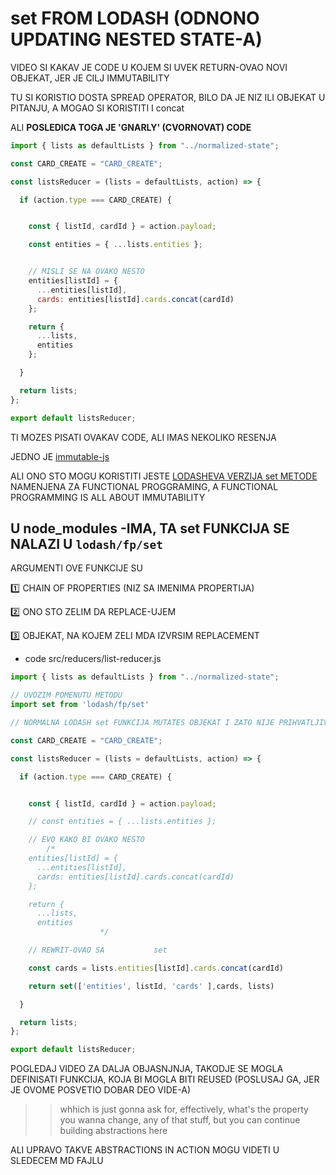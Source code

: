 # set FROM LODASH (ODNONO UPDATING NESTED STATE-A)

VIDEO SI KAKAV JE CODE U KOJEM SI UVEK RETURN-OVAO NOVI OBJEKAT, JER JE CILJ IMMUTABILITY

TU SI KORISTIO DOSTA SPREAD OPERATOR, BILO DA JE NIZ ILI OBJEKAT U PITANJU, A MOGAO SI KORISTITI I concat

ALI **POSLEDICA TOGA JE 'GNARLY' (CVORNOVAT) CODE**

```javascript
import { lists as defaultLists } from "../normalized-state";

const CARD_CREATE = "CARD_CREATE";

const listsReducer = (lists = defaultLists, action) => {

  if (action.type === CARD_CREATE) {


    const { listId, cardId } = action.payload;

    const entities = { ...lists.entities };


    // MISLI SE NA OVAKO NESTO
    entities[listId] = {
      ...entities[listId], 
      cards: entities[listId].cards.concat(cardId)
    };

    return {
      ...lists,
      entities
    };

  }

  return lists;
};

export default listsReducer;
```

TI MOZES PISATI OVAKAV CODE, ALI IMAS NEKOLIKO RESENJA

JEDNO JE [immutable-js](https://immutable-js.github.io/immutable-js/docs/#/)

ALI ONO STO MOGU KORISTITI JESTE [LODASHEVA VERZIJA set METODE]() NAMENJENA ZA FUNCTIONAL PROGGRAMING, A FUNCTIONAL PROGRAMMING IS ALL ABOUT IMMUTABILITY

## U node_modules -IMA, TA set FUNKCIJA SE NALAZI U `lodash/fp/set` 

ARGUMENTI OVE FUNKCIJE SU

:one: CHAIN OF PROPERTIES (NIZ SA IMENIMA PROPERTIJA)

:two: ONO STO ZELIM DA REPLACE-UJEM

:three: OBJEKAT, NA KOJEM ZELI MDA IZVRSIM REPLACEMENT

- code src/reducers/list-reducer.js

```javascript
import { lists as defaultLists } from "../normalized-state";

// UVOZIM POMENUTU METODU
import set from 'lodash/fp/set'

// NORMALNA LODASH set FUNKCIJA MUTATES OBJEKAT I ZATO NIJE PRIHVATLJIVA

const CARD_CREATE = "CARD_CREATE";

const listsReducer = (lists = defaultLists, action) => {

  if (action.type === CARD_CREATE) {


    const { listId, cardId } = action.payload;

    // const entities = { ...lists.entities };

    // EVO KAKO BI OVAKO NESTO
        /* 
    entities[listId] = {
      ...entities[listId], 
      cards: entities[listId].cards.concat(cardId)
    }; 

    return {
      ...lists,
      entities
                    */

    // REWRIT-OVAO SA           set

    const cards = lists.entities[listId].cards.concat(cardId)

    return set(['entities', listId, 'cards' ],cards, lists)

  }

  return lists;
};

export default listsReducer;
```

POGLEDAJ VIDEO ZA DALJA OBJASNJNJA, TAKODJE SE MOGLA DEFINISATI FUNKCIJA, KOJA BI MOGLA BITI REUSED (POSLUSAJ GA, JER JE OVOME POSVETIO DOBAR DEO VIDE-A)

>> whhich is just gonna ask for, effectively, what's the property you wanna change, any of that stuff, but you can continue building abstractions here

ALI UPRAVO TAKVE ABSTRACTIONS IN ACTION MOGU VIDETI U SLEDECEM MD FAJLU
